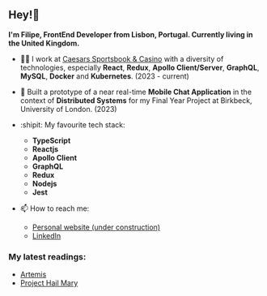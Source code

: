 ## Hey!👋

**I'm Filipe, FrontEnd Developer from Lisbon, Portugal. Currently living in the United Kingdom.**

- :man_technologist: I work at [Caesars Sportsbook & Casino](https://www.caesars.com/sportsbook-and-casino) with a diversity of technologies, especially **React**, **Redux**, **Apollo Client/Server**, **GraphQL**, **MySQL**, **Docker** and **Kubernetes**. (2023 - current)

- :pushpin: Built a prototype of a near real-time **Mobile Chat Application** in the context of **Distributed Systems** for my Final Year Project at Birkbeck, University of London. (2023)

- :shipit: My favourite tech stack:
  * **TypeScript**
  * **Reactjs**
  * **Apollo Client**
  * **GraphQL**
  * **Redux**
  * **Nodejs**
  * **Jest**

- :mailbox: How to reach me:
  * [Personal website (under construction)](https://filipec.dev/)
  * [LinkedIn](https://www.linkedin.com/in/filipecosta-dev/)

### My latest readings:
* [Artemis](https://www.waterstones.com/book/artemis/andy-weir/9781785030253)
* [Project Hail Mary](https://www.waterstones.com/book/project-hail-mary/andy-weir/9781529157468)

<!--
- hacky comment
- markdown emojis https://gist.github.com/rxaviers/7360908
-->
